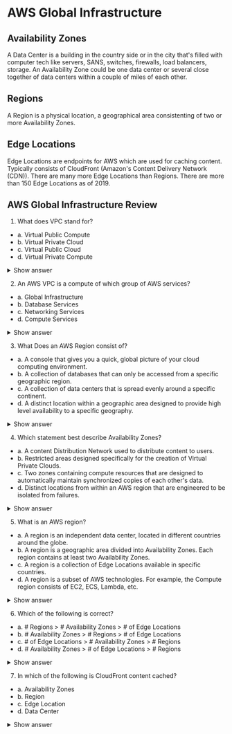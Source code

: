 # AWS Global Infrastructure

## Availability Zones
A Data Center is a building in the country side or in the city that's filled with computer tech like servers, SANS, switches, firewalls, load balancers, storage. An Availability Zone could be one data center or several close together of data centers within a couple of miles of each other.

## Regions
A Region is a physical location, a geographical area consistenting of two or more Availability Zones.

## Edge Locations
Edge Locations are endpoints for AWS which are used for caching content. Typically consists of CloudFront (Amazon's Content Delivery Network (CDN)). There are many more Edge Locations than Regions. There are more than 150 Edge Locations as of 2019.

## AWS Global Infrastructure Review
1. What does VPC stand for?
- a. Virtual Public Compute
- b. Virtual Private Cloud
- c. Virtual Public Cloud
- d. Virtual Private Compute

<details>
<summary>Show answer</summary>
<p>
- b. Virtual Private Cloud
</p>
</details>

2. An AWS VPC is a compute of which group of AWS services?
- a. Global Infrastructure
- b. Database Services
- c. Networking Services
- d. Compute Services

<details>
<summary>Show answer</summary>
<p>
- c. Networking Services

A Virtual Private Cloud (VPC) is a virtual network dedicated to a single AWS account. It is logically isolated from other virtual networks in the AWS cloud, providing compute resources with security and robust networking functionality.
</p>
</details>

3. What Does an AWS Region consist of?
- a. A console that gives you a quick, global picture of your cloud computing environment.
- b. A collection of databases that can only be accessed from a specific geographic region.
- c. A collection of data centers that is spread evenly around a specific continent.
- d. A distinct location within a geographic area designed to provide high level availability to a specific geography.

<details>
<summary>Show answer</summary>
<p>
- d. A distinct location within a geographic area designed to provide high level availability to a specific geography.

Each region is a separate geographic area. Each region has multiple, isolated locations known as Availability Zones.
</p>
</details>

4. Which statement best describe Availability Zones?
- a. A content Distribution Network used to distribute content to users.
- b. Restricted areas designed specifically for the creation of Virtual Private Clouds.
- c. Two zones containing compute resources that are designed to automatically maintain synchronized copies of each other's data.
- d. Distinct locations from within an AWS region that are engineered to be isolated from failures.

<details>
<summary>Show answer</summary>
<p>
- d. Distinct locations from within an AWS region that are engineered to be isolated from failures.

An Availability Zone (AZ) is a distinct location within an AWS Region. Each Region comprises at least two AZs.
</p>
</details>

5. What is an AWS region?
- a. A region is an independent data center, located in different countries around the globe.
- b. A region is a geographic area divided into Availability Zones. Each region contains at least two Availability Zones.
- c. A region is a collection of Edge Locations available in specific countries.
- d. A region is a subset of AWS technologies. For example, the Compute region consists of EC2, ECS, Lambda, etc.

<details>
<summary>Show answer</summary>
<p>
- b. A region is a geographic area divided into Availability Zones. Each region contains at least two Availability Zones.

A region is a geographical area divided into Availability Zones. Each region contains at least two Availability Zones.
</p>
</details>

6. Which of the following is correct?
- a. # Regions > # Availability Zones > # of Edge Locations
- b.  # Availability Zones  > # Regions > # of Edge Locations
- c. # of Edge Locations > # Availability Zones > # Regions
- d.  # Availability Zones >  # of Edge Locations > # Regions

<details>
<summary>Show answer</summary>
<p>
- c. # of Edge Locations > # Availability Zones > # Regions

The number of Edge Locations is greater than the number of Availability Zones, which is greater than the number of Regions.
</p>
</details>

7. In which of the following is CloudFront content cached?
- a. Availability Zones
- b. Region
- c. Edge Location
- d. Data Center

<details>
<summary>Show answer</summary>
<p>
- c. Edge Location

CloudFront content is cached in Edge Locations.
</p>
</details>
